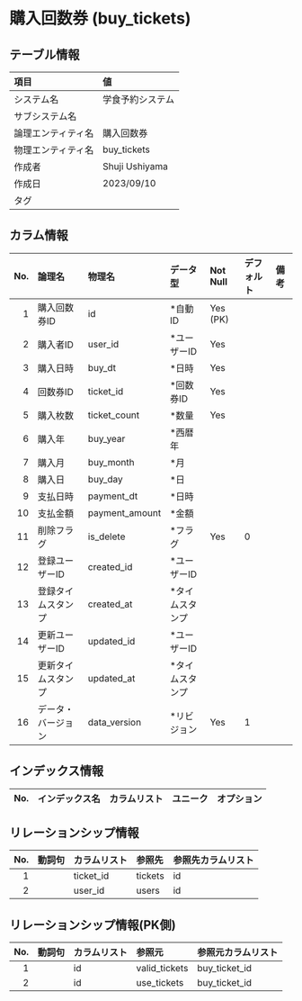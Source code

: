 # 購入回数券 (buy_tickets)

## テーブル情報

| 項目                           | 値                                                                                                   |
|:-------------------------------|:-----------------------------------------------------------------------------------------------------|
| システム名                     | 学食予約システム                                                                                     |
| サブシステム名                 |                                                                                                      |
| 論理エンティティ名             | 購入回数券                                                                                           |
| 物理エンティティ名             | buy_tickets                                                                                          |
| 作成者                         | Shuji Ushiyama                                                                                       |
| 作成日                         | 2023/09/10                                                                                           |
| タグ                           |                                                                                                      |



## カラム情報

| No. | 論理名                         | 物理名                         | データ型                       | Not Null | デフォルト           | 備考                           |
|----:|:-------------------------------|:-------------------------------|:-------------------------------|:---------|:---------------------|:-------------------------------|
|   1 | 購入回数券ID                   | id                             | *自動ID                        | Yes (PK) |                      |                                |
|   2 | 購入者ID                       | user_id                        | *ユーザーID                    | Yes      |                      |                                |
|   3 | 購入日時                       | buy_dt                         | *日時                          | Yes      |                      |                                |
|   4 | 回数券ID                       | ticket_id                      | *回数券ID                      | Yes      |                      |                                |
|   5 | 購入枚数                       | ticket_count                   | *数量                          | Yes      |                      |                                |
|   6 | 購入年                         | buy_year                       | *西暦年                        |          |                      |                                |
|   7 | 購入月                         | buy_month                      | *月                            |          |                      |                                |
|   8 | 購入日                         | buy_day                        | *日                            |          |                      |                                |
|   9 | 支払日時                       | payment_dt                     | *日時                          |          |                      |                                |
|  10 | 支払金額                       | payment_amount                 | *金額                          |          |                      |                                |
|  11 | 削除フラグ                     | is_delete                      | *フラグ                        | Yes      | 0                    |                                |
|  12 | 登録ユーザーID                 | created_id                     | *ユーザーID                    |          |                      |                                |
|  13 | 登録タイムスタンプ             | created_at                     | *タイムスタンプ                |          |                      |                                |
|  14 | 更新ユーザーID                 | updated_id                     | *ユーザーID                    |          |                      |                                |
|  15 | 更新タイムスタンプ             | updated_at                     | *タイムスタンプ                |          |                      |                                |
|  16 | データ・バージョン             | data_version                   | *リビジョン                    | Yes      | 1                    |                                |



## インデックス情報

| No. | インデックス名                 | カラムリスト                             | ユニーク   | オプション                     | 
|----:|:-------------------------------|:-----------------------------------------|:-----------|:-------------------------------|



## リレーションシップ情報

| No. | 動詞句                         | カラムリスト                             | 参照先                         | 参照先カラムリスト                       |
|----:|:-------------------------------|:-----------------------------------------|:-------------------------------|:-----------------------------------------|
|   1 |                                | ticket_id                                | tickets                        | id                                       |
|   2 |                                | user_id                                  | users                          | id                                       |



## リレーションシップ情報(PK側)

| No. | 動詞句                         | カラムリスト                             | 参照元                         | 参照元カラムリスト                       |
|----:|:-------------------------------|:-----------------------------------------|:-------------------------------|:-----------------------------------------|
|   1 |                                | id                                       | valid_tickets                  | buy_ticket_id                            |
|   2 |                                | id                                       | use_tickets                    | buy_ticket_id                            |


